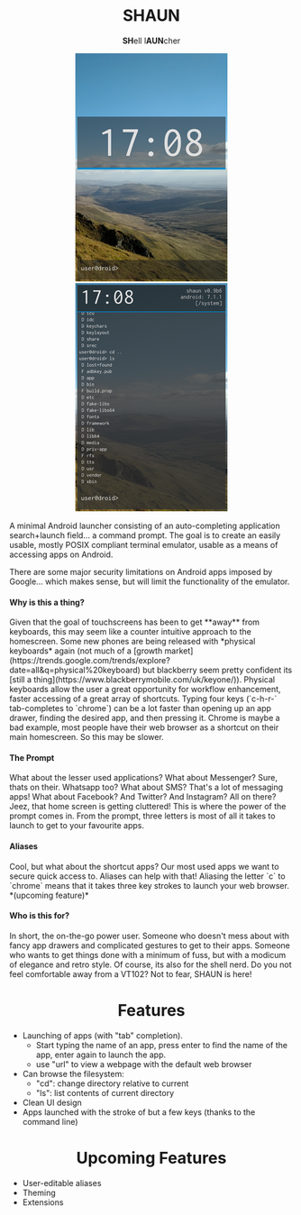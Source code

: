 <h1 align="center">SHAUN</h1>
<p align="center"><b>SH</b>ell l<b>AUN</b>cher</p>
<p align="center">
  <img src="screenshots/hidden.png" />
  <img src="screenshots/unhidden.png" />
</p>
                                                         
A minimal Android launcher consisting of an auto-completing application search+launch field... a command prompt. The goal is to create an easily usable, mostly POSIX compliant terminal emulator, usable as a means of accessing apps on Android.

There are some major security limitations on Android apps imposed by Google... which makes sense, but will limit the functionality of the emulator.

<h4>Why is this a thing?</h4>
Given that the goal of touchscreens has been to get **away** from keyboards, this may seem like a counter intuitive approach to the homescreen. Some new phones are being released with *physical keyboards* again (not much of a [growth market](https://trends.google.com/trends/explore?date=all&q=physical%20keyboard) but blackberry seem pretty confident its [still a thing](https://www.blackberrymobile.com/uk/keyone/)). Physical keyboards allow the user a great opportunity for workflow enhancement, faster accessing of a great array of shortcuts. Typing four keys (`c-h-r-<RET>` tab-completes to `chrome`) can be a lot faster than opening up an app drawer, finding the desired app, and then pressing it. Chrome is maybe a bad example, most people have their web browser as a shortcut on their main homescreen. So this may be slower. 

<h4>The Prompt</h4>
What about the lesser used applications? What about Messenger? Sure, thats on their. Whatsapp too? What about SMS? That's a lot of messaging apps! What about Facebook? And Twitter? And Instagram? All on there? Jeez, that home screen is getting cluttered! This is where the power of the prompt comes in. From the prompt, three letters is most of all it takes to launch to get to your favourite apps. 

<h4>Aliases</h4>
Cool, but what about the shortcut apps? Our most used apps we want to secure quick access to. Aliases can help with that! Aliasing the letter `c` to `chrome` means that it takes three key strokes to launch your web browser. *(upcoming feature)*

<h4>Who is this for?</h4>
In short, the on-the-go power user. Someone who doesn't mess about with fancy app drawers and complicated gestures to get to their apps. Someone who wants to get things done with a minimum of fuss, but with a modicum of elegance and retro style. Of course, its also for the shell nerd. Do you not feel comfortable away from a VT102? Not to fear, SHAUN is here!

<h1 align="center">Features</h1>

  * Launching of apps (with "tab" completion).
    * Start typing the name of an app, press enter to find the name of the app, enter again to launch the app.
    * use "url" to view a webpage with the default web browser
  * Can browse the filesystem:
    * "cd": change directory relative to current
    * "ls": list contents of current directory
  * Clean UI design
  * Apps launched with the stroke of but a few keys (thanks to the command line)
  
<h1 align="center">Upcoming Features</h1>

  * User-editable aliases
  * Theming
  * Extensions
